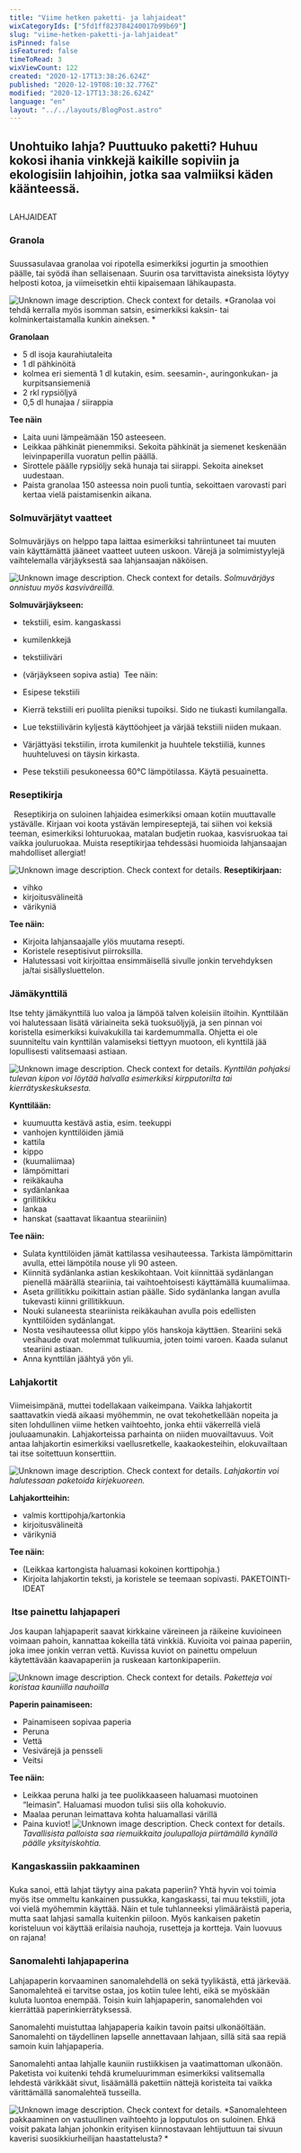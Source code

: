 ```yaml
---
title: "Viime hetken paketti- ja lahjaideat"
wixCategoryIds: ["5fd1ff823784240017b99b69"]
slug: "viime-hetken-paketti-ja-lahjaideat"
isPinned: false
isFeatured: false
timeToRead: 3
wixViewCount: 122
created: "2020-12-17T13:38:26.624Z"
published: "2020-12-19T08:10:32.776Z"
modified: "2020-12-17T13:38:26.624Z"
language: "en"
layout: "../../layouts/BlogPost.astro"
---
```

## Unohtuiko lahja? Puuttuuko paketti? Huhuu kokosi ihania vinkkejä kaikille sopiviin ja ekologisiin lahjoihin, jotka saa valmiiksi käden käänteessä. 
## 
LAHJAIDEAT

### Granola
### 
### 
Suussasulavaa granolaa voi ripotella esimerkiksi jogurtin ja smoothien päälle, tai syödä ihan sellaisenaan. Suurin osa tarvittavista aineksista löytyy helposti kotoa, ja viimeisetkin ehtii kipaisemaan lähikaupasta.

![Unknown image description. Check context for details.](https://static.wixstatic.com/media/07242a_cddb8bcd29cc47689184fd4b5d3a5b5b~mv2.jpg)
*Granolaa voi tehdä kerralla myös isomman satsin, esimerkiksi kaksin- tai kolminkertaistamalla kunkin aineksen. *

**Granolaan**
- 5 dl isoja kaurahiutaleita
- 1 dl pähkinöitä
- kolmea eri siementä 1 dl kutakin, esim. seesamin-, auringonkukan- ja kurpitsansiemeniä
- 2 rkl rypsiöljyä
- 0,5 dl hunajaa / siirappia

**Tee näin**
- Laita uuni lämpeämään 150 asteeseen.
- Leikkaa pähkinät pienemmiksi. Sekoita pähkinät ja siemenet keskenään leivinpaperilla vuoratun pellin päällä.
- Sirottele päälle rypsiöljy sekä hunaja tai siirappi. Sekoita ainekset uudestaan.
- Paista granolaa 150 asteessa noin puoli tuntia, sekoittaen varovasti pari kertaa vielä paistamisenkin aikana.


### Solmuvärjätyt vaatteet
### 
Solmuvärjäys on helppo tapa laittaa esimerkiksi tahriintuneet tai muuten vain käyttämättä jääneet vaatteet uuteen uskoon. Värejä ja solmimistyylejä vaihtelemalla värjäyksestä saa lahjansaajan näköisen.

![Unknown image description. Check context for details.](https://static.wixstatic.com/media/07242a_a274c213f184408580f3d242b5103782~mv2.png)
*Solmuvärjäys onnistuu myös kasviväreillä.*

**Solmuvärjäykseen:**

- tekstiili, esim. kangaskassi 
- kumilenkkejä
- tekstiiliväri
- (värjäykseen sopiva astia)
&nbsp;Tee näin: 

- Esipese tekstiili
- Kierrä tekstiili eri puolilta pieniksi tupoiksi. Sido ne tiukasti kumilangalla.
- Lue tekstiilivärin kyljestä käyttöohjeet ja värjää tekstiili niiden mukaan.
- Värjättyäsi tekstiilin, irrota kumilenkit ja huuhtele tekstiiliä, kunnes huuhteluvesi on täysin kirkasta. 
- Pese tekstiili pesukoneessa 60°C lämpötilassa. Käytä pesuainetta. 

### Reseptikirja
&nbsp;
Reseptikirja on suloinen lahjaidea esimerkiksi omaan kotiin muuttavalle ystävälle. Kirjaan voi koota ystävän lempireseptejä, tai siihen voi keksiä teeman, esimerkiksi lohturuokaa, matalan budjetin ruokaa, kasvisruokaa tai vaikka jouluruokaa. Muista reseptikirjaa tehdessäsi huomioida lahjansaajan mahdolliset allergiat!


![Unknown image description. Check context for details.](https://static.wixstatic.com/media/07242a_2fcb283c294940fc98d80ee51a0008c3~mv2.png)
**Reseptikirjaan:**

- vihko
- kirjoitusvälineitä
- värikyniä

**Tee näin:**

- Kirjoita lahjansaajalle ylös muutama resepti.
- Koristele reseptisivut piirroksilla. 
- Halutessasi voit kirjoittaa ensimmäisellä sivulle jonkin tervehdyksen ja/tai sisällysluettelon. 

### Jämäkynttilä

Itse tehty jämäkynttilä luo valoa ja lämpöä talven koleisiin iltoihin. Kynttilään voi halutessaan lisätä väriaineita sekä tuoksuöljyjä, ja sen pinnan voi koristella esimerkiksi kuivakukilla tai kardemummalla. Ohjetta ei ole suunniteltu vain kynttilän valamiseksi tiettyyn muotoon, eli kynttilä jää lopullisesti valitsemaasi astiaan. 

![Unknown image description. Check context for details.](https://static.wixstatic.com/media/07242a_9da36fc61f0a4f9697bf6e13d340f875~mv2.png)
*Kynttilän pohjaksi tulevan kipon voi löytää halvalla esimerkiksi kirpputorilta tai kierrätyskeskuksesta.*

**Kynttilään:**

- kuumuutta kestävä astia, esim. teekuppi
- vanhojen kynttilöiden jämiä 
- kattila
- kippo 
- (kuumaliimaa)
- lämpömittari
- reikäkauha
- sydänlankaa
- grillitikku
- lankaa
- hanskat (saattavat likaantua steariiniin) 

**Tee näin:**

- Sulata kynttilöiden jämät kattilassa vesihauteessa. Tarkista lämpömittarin avulla, ettei lämpötila nouse yli 90 asteen.
- Kiinnitä sydänlanka astian keskikohtaan. Voit kiinnittää sydänlangan pienellä määrällä steariinia, tai vaihtoehtoisesti käyttämällä kuumaliimaa.
- Aseta grillitikku poikittain astian päälle. Sido sydänlanka langan avulla tukevasti kiinni grillitikkuun.
- Nouki sulaneesta steariinista reikäkauhan avulla pois edellisten kynttilöiden sydänlangat. 
- Nosta vesihauteessa ollut kippo ylös hanskoja käyttäen. Steariini sekä vesihaude ovat molemmat tulikuumia, joten toimi varoen. Kaada sulanut steariini astiaan. 
- Anna kynttilän jäähtyä yön yli. 

### Lahjakortit
### 
Viimeisimpänä, muttei todellakaan vaikeimpana. Vaikka lahjakortit saattavatkin viedä aikaasi myöhemmin, ne ovat tekohetkellään nopeita ja siten lohdullinen viime hetken vaihtoehto, jonka ehtii väkerrellä vielä jouluaamunakin. Lahjakorteissa parhainta on niiden muovailtavuus. Voit antaa lahjakortin esimerkiksi vaellusretkelle, kaakaokesteihin, elokuvailtaan tai itse soitettuun konserttiin.

![Unknown image description. Check context for details.](https://static.wixstatic.com/media/07242a_91a62db73cf849898033d79344f20255~mv2.png)
*Lahjakortin voi halutessaan paketoida kirjekuoreen.*

**Lahjakortteihin:**

- valmis korttipohja/kartonkia
- kirjoitusvälineitä
- värikyniä

**Tee näin:**

- (Leikkaa kartongista haluamasi kokoinen korttipohja.)
- Kirjoita lahjakortin teksti, ja koristele se teemaan sopivasti.
PAKETOINTI-IDEAT

### &nbsp;Itse painettu lahjapaperi

Jos kaupan lahjapaperit saavat kirkkaine väreineen ja räikeine kuvioineen voimaan pahoin, kannattaa kokeilla tätä vinkkiä. Kuvioita voi painaa paperiin, joka imee jonkin verran vettä. Kuvissa kuviot on painettu ompeluun käytettävään kaavapaperiin ja ruskeaan kartonkipaperiin.

![Unknown image description. Check context for details.](https://static.wixstatic.com/media/07242a_bad21a71a47945569ee36e6b95bc642b~mv2.png)
*Paketteja voi koristaa kauniilla nauhoilla*

**Paperin painamiseen:**
- Painamiseen sopivaa paperia
- Peruna
- Vettä
- Vesivärejä ja pensseli
- Veitsi

**Tee näin:**
- Leikkaa peruna halki ja tee puolikkaaseen haluamasi muotoinen “leimasin”. Haluamasi muodon tulisi siis olla kohokuvio. 
- Maalaa perunan leimattava kohta haluamallasi värillä
- Paina kuviot!
![Unknown image description. Check context for details.](https://static.wixstatic.com/media/07242a_705d5588b51f4a10b0b5dccacdadb729~mv2.png)
*Tavallisista palloista saa riemuikkaita joulupalloja piirtämällä kynällä päälle yksityiskohtia.*

### &nbsp;Kangaskassiin pakkaaminen
### 
Kuka sanoi, että lahjat täytyy aina pakata paperiin? Yhtä hyvin voi toimia myös itse ommeltu kankainen pussukka, kangaskassi, tai muu tekstiili, jota voi vielä myöhemmin käyttää. Näin et tule tuhlanneeksi ylimääräistä paperia, mutta saat lahjasi samalla kuitenkin piiloon. Myös kankaisen paketin koristeluun voi käyttää erilaisia nauhoja, rusetteja ja kortteja. Vain luovuus on rajana!

### Sanomalehti lahjapaperina

Lahjapaperin korvaaminen sanomalehdellä on sekä tyylikästä, että järkevää. Sanomalehteä ei tarvitse ostaa, jos kotiin tulee lehti, eikä se myöskään kuluta luontoa enempää. Toisin kuin lahjapaperin, sanomalehden voi kierrättää paperinkierrätyksessä. 

Sanomalehti muistuttaa lahjapaperia kaikin tavoin paitsi ulkonäöltään. Sanomalehti on täydellinen lapselle annettavaan lahjaan, sillä sitä saa repiä samoin kuin lahjapaperia. 

Sanomalehti antaa lahjalle kauniin rustiikkisen ja vaatimattoman ulkonäön. Paketista voi kuitenki tehdä krumeluurimman esimerkiksi valitsemalla lehdestä värikkäät sivut, lisäämällä pakettiin nättejä koristeita tai vaikka värittämällä sanomalehteä tusseilla. 

![Unknown image description. Check context for details.](https://static.wixstatic.com/media/07242a_88a75f24585d4acf82c3b4e4f7a658e4~mv2.png)
*Sanomalehteen pakkaaminen on vastuullinen vaihtoehto ja lopputulos on suloinen. Ehkä voisit pakata lahjan johonkin erityisen kiinnostavaan lehtijuttuun tai sivuun kaverisi suosikkiurheilijan haastattelusta? *






